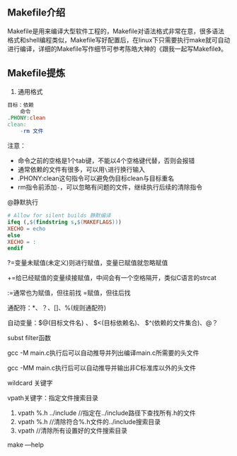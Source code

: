 ## Makefile介绍

Makefile是用来编译大型软件工程的，Makefile对语法格式非常在意，很多语法格式和shell编程类似，Makefile写好配置后，在linux下只需要执行make就可自动进行编译，详细的Makefile写作细节可参考陈皓大神的《跟我一起写Makefile》。

## Makefile提炼

1. 通用格式

```Makefile
目标：依赖
    命令
.PHONY:clean
clean:
    -rm 文件
```

注意：
- 命令之前的空格是1个tab键，不能以4个空格键代替，否则会报错
- 通常依赖的文件有很多，可以用`\`进行换行输入
- .PHONY:clean这句指令可以避免伪目标clean与目标重名
- rm指令前添加`-`，可以忽略有问题的文件，继续执行后续的清除指令


@静默执行

```Makefile
# Allow for silent builds 静默编译
ifeq (,$(findstring s,$(MAKEFLAGS)))
XECHO = echo
else
XECHO = :
endif
```

?=变量未赋值(未定义)则进行赋值，变量已赋值就忽略赋值

+=给已经赋值的变量续接赋值，中间会有一个空格隔开，类似C语言的strcat

:=通常也为赋值，但往前找
=赋值，但往后找

通配符：*、？、[]、%(规则通配符)

自动变量：$@(目标文件名) 、 $<(目标依赖名)、 $^(依赖的文件集合)、@？

subst filter函数

gcc -M main.c执行后可以自动推导并列出编译main.c所需要的头文件

gcc -MM main.c执行后可以自动推导并输出非C标准库以外的头文件

wildcard 关键字

vpath关键字：指定文件搜索目录
1. vpath %.h ../include  //指定在../include路径下查找所有.h的文件
2. vpath %.h             //清除符合%.h文件的../include搜索目录
3. vpath                 //清除所有设置好的文件搜索目录


make —help
